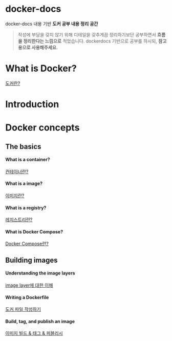 # docker-docs

docker-docs 내용 기반 **도커 공부 내용 정리 공간**

> 작성에 부담을 갖지 않기 위해 디테일을 갖추게끔 정리하기보단 공부하면서 **흐름을 정리한다는 느낌으로** 적었습니다. dockerdocs 기반으로 공부를 하시되, **참고용으로 사용해주세요.**

# What is Docker?

<a href="https://thistimenull.notion.site/What-is-Docker-1691118ea06f8016acfef313b7237666?pvs=4" alt="what-is-docker">도커란?</a>

# Introduction

# Docker concepts

## The basics

#### What is a container?

<a href="https://thistimenull.notion.site/What-is-a-container-1661118ea06f80ad84faed2e3e7acf7e?pvs=4" alt="docker-concepts/basics/container">컨테이너란?</a>

#### What is a image?

<a href="https://thistimenull.notion.site/What-is-a-image-1661118ea06f806ab288c64c5ad0f2a2?pvs=4" alt="docker-concepts/basics/image">이미지란?</a>

#### What is a registry?

<a href="https://thistimenull.notion.site/What-is-a-registry-1691118ea06f80339232de0014e5003e?pvs=4" alt="docker-concepts/basics/registry">레지스트리란?</a>

#### What is Docker Compose?

<a href="https://thistimenull.notion.site/What-is-Docker-Compose-1691118ea06f802e8df7e40bc4f1a780?pvs=4" alt="docker-concepts/basics/docker-compose">Docker Compose란?</a>

## Building images

#### Understanding the image layers

<a href="https://thistimenull.notion.site/Understanding-the-image-layers-1691118ea06f80d099d6d9aacaeee93b?pvs=4" alt="docker-concepts/building-images/image-layers">image layer에 대한 이해</a>

#### Writing a Dockerfile

<a href="https://www.notion.so/thistimenull/Writing-a-Dockerfile-1691118ea06f803ba86ae9506a93f226?pvs=4" alt="docker-concepts/building-images/writing-dockerfile">도커 파일 작성하기</a>

#### Build, tag, and publish an image

<a href="https://thistimenull.notion.site/Build-tag-and-publish-an-image-1691118ea06f8019a8c4dcf3cdbf7714?pvs=4" alt="docker-concepts/building-images/build-tag-publish">이미지 빌드 & 태그 & 퍼블리시</a>
